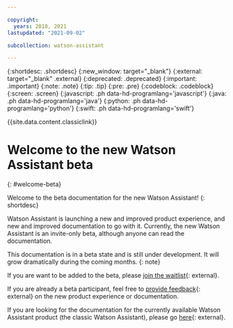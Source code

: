 ```yaml
---

copyright:
  years: 2018, 2021
lastupdated: "2021-09-02"

subcollection: watson-assistant

---
```


{:shortdesc: .shortdesc}
{:new_window: target="_blank"}
{:external: target="_blank" .external}
{:deprecated: .deprecated}
{:important: .important}
{:note: .note}
{:tip: .tip}
{:pre: .pre}
{:codeblock: .codeblock}
{:screen: .screen}
{:javascript: .ph data-hd-programlang='javascript'}
{:java: .ph data-hd-programlang='java'}
{:python: .ph data-hd-programlang='python'}
{:swift: .ph data-hd-programlang='swift'}

{{site.data.content.classiclink}}

# Welcome to the new Watson Assistant beta
{: #welcome-beta}

Welcome to the beta documentation for the new Watson Assistant!
{: shortdesc}

Watson Assistant is launching a new and improved product experience, and new and improved documentation to go with it. Currently, the new Watson Assistant is an invite-only beta, although anyone can read the documentation.

This documentation is in a beta state and is still under development. It will grow dramatically during the coming months.
{: note}

If you are want to be added to the beta, please [join the waitlist](https://form.asana.com/?k=ChM-iqc2SfS_jGhHbulVDw&d=8612789739828){: external}.

If you are already a beta participant, feel free to [provide feedback](https://form.asana.com/?k=vvRdQAmGMFAeEGRryhTA2w&d=8612789739828){: external} on the new product experience or documentation.

If you are looking for the documentation for the currently available Watson Assistant product (the classic Watson Assistant), please go [here](https://cloud.ibm.com/docs/assistant){: external}.
